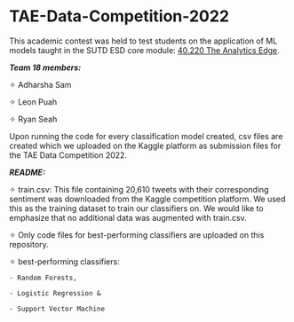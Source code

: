 # TAE-Data-Competition-2022

This academic contest was held to test students on the application of ML models taught in the SUTD ESD core module: <a href="https://esd.sutd.edu.sg/courses/40220-the-analytics-edge/" target="_blank">40.220 The Analytics Edge</a>.

**_Team 18 members:_**

✧ Adharsha Sam

✧ Leon Puah  

✧ Ryan Seah  

Upon running the code for every classification model created, csv files are created which we uploaded on the Kaggle platform 
as submission files for the TAE Data Competition 2022.

**_README:_**

✧ train.csv: This file containing 20,610 tweets with their corresponding sentiment was downloaded from the Kaggle competition platform. 
We used this as the training dataset to train our classifiers on. We would like to emphasize that no additional data was augmented with 
train.csv.

✧ Only code files for best-performing classifiers are uploaded on this repository.
  
  ✧ best-performing classifiers: 
  
    - Random Forests,
    
    - Logistic Regression &
    
    - Support Vector Machine 
